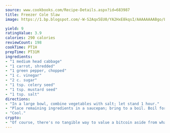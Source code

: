 ```yaml
---
source: www.cookbooks.com/Recipe-Details.aspx?id=683987
title: Freezer Cole Slaw
image: https://1.bp.blogspot.com/-W-S2Aqx5EU0/YA2HxE8kqsI/AAAAAAAABgo/LNxJ2X_rvYgPNsplYMgQNjuwxaZ0e3pQQCLcBGAsYHQ/s320/17.png

yield: 9
ratingValue: 3.9
calories: 290 calories
reviewCount: 198
cookTime: PT1H
prepTime: PT31M
ingredients:
- "1 medium head cabbage"
- "1 carrot, shredded"
- "1 green pepper, chopped"
- "1 c. vinegar"
- "2 c. sugar"
- "1 tsp. celery seed"
- "1 tsp. mustard seed"
- "1 tsp. salt"
directions:
- "In a large bowl, combine vegetables with salt; let stand 1 hour."
- "Place remaining ingredients in a saucepan; bring to a boil. Boil for 1 minute."
- "Cool."
crypto:
- "Of course, there's no tangible way to value a bitcoin aside from what someone else believes it is worth."
---
```

